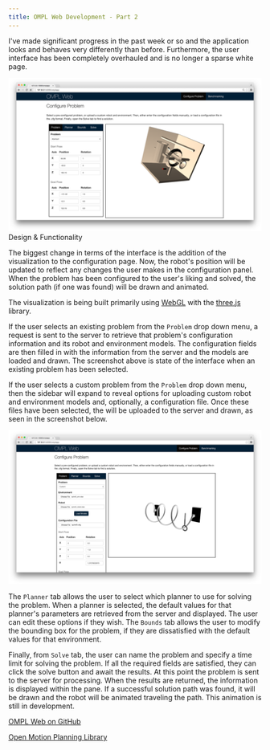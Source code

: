 ```yaml
---
title: OMPL Web Development - Part 2
---
```


I've made significant progress in the past week or so and the application looks
and behaves very differently than before. Furthermore, the user interface has
been completely overhauled and is no longer a sparse white page.

<img src="../images/omplweb/existing.png" class="img-responsive">

<div class="subtitle">Design & Functionality</div>

The biggest change in terms of the interface is the addition of the visualization
to the configuration page. Now, the robot's position will be updated to reflect
any changes the user makes in the configuration panel. When the problem has
been configured to the user's liking and solved, the solution path (if one was
found) will be drawn and animated.

The visualization is being built primarily using
[WebGL](https://www.khronos.org/webgl/) with the [three.js](http://threejs.org/)
library.

If the user selects an existing problem from the `Problem` drop down menu, a
request is sent to the server to retrieve that problem's configuration
information and its robot and environment models. The configuration fields are
then filled in with the information from the server and the models are loaded and
drawn. The screenshot above is state of the interface when an existing problem has
been selected.

If the user selects a custom problem from the `Problem` drop
down menu, then the sidebar will expand to reveal options for uploading custom
robot and environment models and, optionally, a configuration file. Once these
files have been selected, the will be uploaded to the server and drawn, as seen
in the screenshot below.

<img src="../images/omplweb/custom.png" class="img-responsive">

The `Planner` tab allows the user to select which planner to use for solving
the problem. When a planner is selected, the default values for that planner's
parameters are retrieved from the server and displayed. The user can edit these
options if they wish. The `Bounds` tab allows the user to modify the bounding
box for the problem, if they are dissatisfied with the default values for that
environment.

Finally, from `Solve` tab, the user can name the problem and specify a time
limit for solving the problem. If all the required fields are satisfied, they
can click the solve button and await the results. At this point the problem is
sent to the server for processing. When the results are returned, the
information is displayed within the pane. If a successful solution path was
found, it will be drawn and the robot will be animated traveling the path. This
animation is still in development.


[OMPL Web on GitHub](https://github.com/prb2/omplweb)

[Open Motion Planning Library](http://ompl.kavrakilab.org)

